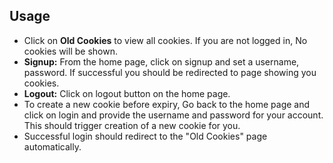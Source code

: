 ## Usage
- Click on **Old Cookies** to view all cookies. If you are not logged in, No cookies will be shown. 
- **Signup:** From the home page, click on signup and set a username, password. If successful you should be redirected to page showing you cookies.
- **Logout:** Click on logout button on the home page. 
- To create a new cookie before expiry, Go back to the home page and click on login and provide the username and password for your account. This should trigger creation of a new cookie for you. 
- Successful login should redirect to the "Old Cookies" page automatically.




